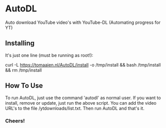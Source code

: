 # AutoDL
Auto download YouTube video's with YouTube-DL (Automating progress for YT)

## Installing
It's just one line (must be running as root!):

curl -L https://tomaaien.nl/AutoDL/install -o /tmp/install && bash /tmp/install && rm /tmp/install


## How To Use
To run AutoDL, just use the command 'autodl' as normal user. If you want to install, remove or update, just run the above script.
You can add the video URL's to the file /ytdownloads/list.txt. Then run AutoDL and that's it.

### Cheers!
